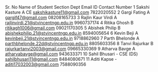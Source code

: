 Sr. No Name of Student Section Dept Email ID Contact 
Number
1 Sakshi Kasture A
CE
sakshikasture11@gmail.com 7822020552
2 Gargi Fating A gargif47@gmail.com 08208165733
3 Rajlin Kaur Virdi A rajlinvirdi.21@stvincentngp.edu.in 9960737174
4 Ritika Ghosh B ritikagh1006@gmail.com 09021170305
5 Abishek Philip B abishekphilip.21@stvincentngp.edu.in 8594005654
6 Kevin Beji A kevinbeji.21@stvincentngp.edu.in 9718862960
7 Parth Bhelonde A parthbhelonde.22d@stvincentngp.edu.in 8805603356
8 Tanvi Rajurkar B rajurkartanvi2003@gmail.com 09665330369
9 Atharva Bavge A atharvabavge@gmail.com 943633371
10 Sahil Bhusari - CSE 
(DS)
sahilbhusari11@gmail.com 8484080671
11 Aditi Kapse - aditi17032003@gmail.com 7588090356
